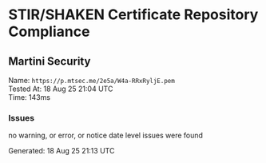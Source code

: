 # STIR/SHAKEN Certificate Repository Compliance

## Martini Security

Name: `https://p.mtsec.me/2e5a/W4a-RRxRyljE.pem`\
Tested At: 18 Aug 25 21:04 UTC\
Time: 143ms

### Issues

no warning, or error, or notice date level issues were found

Generated: 18 Aug 25 21:13 UTC